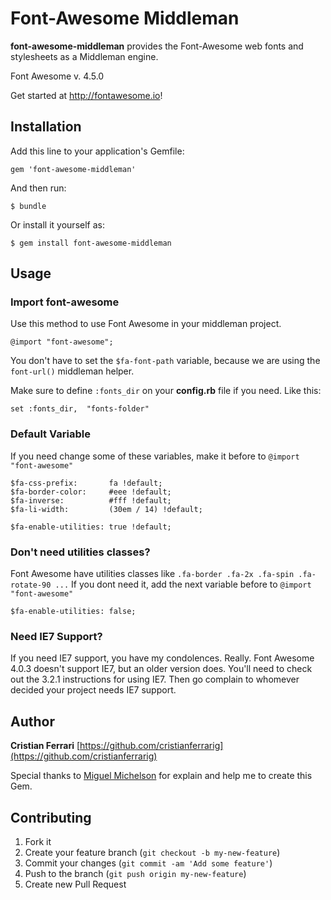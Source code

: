 # Font-Awesome Middleman
**font-awesome-middleman** provides the Font-Awesome web fonts and stylesheets as a Middleman engine.

Font Awesome v. 4.5.0

Get started at http://fontawesome.io!


## Installation

Add this line to your application's Gemfile:

    gem 'font-awesome-middleman'

And then run:

    $ bundle

Or install it yourself as:

    $ gem install font-awesome-middleman



## Usage

### Import font-awesome
Use this method to use Font Awesome in your middleman project.

    @import "font-awesome";

You don't have to set the `$fa-font-path` variable, because we are using the `font-url()` middleman helper.

Make sure to define `:fonts_dir` on your **config.rb** file if you need. Like this:

    set :fonts_dir,  "fonts-folder"



### Default Variable
If you need change some of these variables, make it before to `@import "font-awesome"`

    $fa-css-prefix:       fa !default;
    $fa-border-color:     #eee !default;
    $fa-inverse:          #fff !default;
    $fa-li-width:         (30em / 14) !default;

    $fa-enable-utilities: true !default;



### Don't need utilities classes?
Font Awesome have utilities classes like `.fa-border .fa-2x .fa-spin .fa-rotate-90 ...`
If you dont need it, add the next variable before to `@import "font-awesome"`

    $fa-enable-utilities: false;



### Need IE7 Support?
If you need IE7 support, you have my condolences. Really. Font Awesome 4.0.3 doesn't support IE7, but an older version does. You'll need to check out the 3.2.1 instructions for using IE7. Then go complain to whomever decided your project needs IE7 support.



## Author

**Cristian Ferrari**
[https://github.com/cristianferrarig](https://github.com/cristianferrarig)

Special thanks to [Miguel Michelson](https://github.com/cristianferrarig) for explain and help me to create this Gem.



## Contributing

1. Fork it
2. Create your feature branch (`git checkout -b my-new-feature`)
3. Commit your changes (`git commit -am 'Add some feature'`)
4. Push to the branch (`git push origin my-new-feature`)
5. Create new Pull Request

